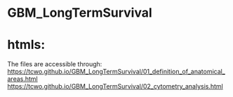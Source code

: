 # GBM_LongTermSurvival


# htmls:
The files are accessible through:
https://tcwo.github.io/GBM_LongTermSurvival/01_definition_of_anatomical_areas.html
https://tcwo.github.io/GBM_LongTermSurvival/02_cytometry_analysis.html
